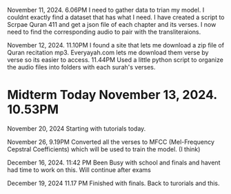 November 11, 2024. 6.06PM
I need to gather data to trian my model. I couldnt exactly find a dataset that has what I need. I have created a script to Scrpae Quran 411 and get a json file of each chapter and its verses. I now need to find the corresponding audio to pair with the transliteraions.

November 12, 2024. 11.10PM
I found a site that lets me download a zip file of Quran recitation mp3. Everyayah.com lets me download them verse by verse so its easier to access.
11.44PM
Used a little python script to organize the audio files into folders with each surah's verses.

# Midterm Today November 13, 2024. 10.53PM

November 20, 2024
Starting with tutorials today.

November 26, 9.19PM
Converted all the verses to MFCC (Mel-Frequency Cepstral Coefficients) which will be used to train the model. (I think)

December 16, 2024. 11:42 PM
Been Busy with school and finals and havent had time to work on this.
Will continue after exams

December 19, 2024 11.17 PM
Finished with finals. Back to turorials and this.